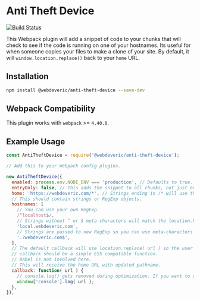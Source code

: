 # Anti Theft Device

[![Build Status](https://travis-ci.org/webdeveric/anti-theft-device.svg?branch=master)](https://travis-ci.org/webdeveric/anti-theft-device)

This Webpack plugin will add a snippet of code to your chunks that will check to see if
the code is running on one of your hostnames.
Its useful for when someone copies your files to make a clone of your site.
By default, it will `window.location.replace()` back to your `home` URL.

## Installation

```bash
npm install @webdeveric/anti-theft-device --save-dev
```

## Webpack Compatibility

This plugin works with `webpack` >= `4.40.0`.

## Example Usage

```js
const AntiTheftDevice = require('@webdeveric/anti-theft-device');

// Add this to your Webpack config plugins.

new AntiTheftDevice({
  enabled: process.env.NODE_ENV === 'production', // Defaults to true.
  entryOnly: false, // This adds the snippet to all chunks, not just entry points.
  home: 'https://webdeveric.com/*', // Strings ending in /* will use the location.pathname instead.
  // This should contain strings or RegExp objects.
  hostnames: [
    // You can use your own RegExp.
    /^localhost$/,
    // Strings without ^ or $ meta characters will match the location.hostname exactly.
    'local.webdeveric.com',
    // Strings are passed to new RegExp so you can use meta-characters if you want.
    '.?webdeveric.com$',
  ],
  // The default callback will use location.replace( url ) so the user is taken back to your site.
  // callback should be a simple ES5 compatible function.
  // Babel is not involved here.
  // This will receive the home URL with updated pathname.
  callback: function( url ) {
    // console.log() gets removed during optimization. If you want to use it, use window['console'].log() instead.
    window['console'].log( url );
  },
}),

```
